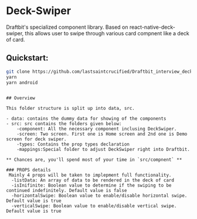 # Deck-Swiper

Draftbit's specialized component library. Based on react-native-deck-swiper, this allows user to swipe through various card compnent like a deck of card.

## Quickstart:

```sh
git clone https://github.com/lastsaintcrucified/Draftbit_interview_deckSwiper
yarn
yarn android
```

```

## Overview

This folder structure is split up into data, src.

- data: contains the dummy data for showing of the components
- src: src contains the folders given below:
    -component: All the necessary component inclusing DeckSwiper.
    -screen: Two screen. First one is Home screen and 2nd one is Demo screen for deck swiper.
    -types: Contains the prop types declaration
    -mappings:Special folder to adjust DeckSwiper right into Draftbit.

** Chances are, you'll spend most of your time in `src/compnent` **

### PROPS details
 Mainly 4 props will be taken to implepment full functionality.
  -listData: An array of data to be rendered in the deck of card
  -isInifinite: Boolean value to determine if the swiping to be continued indefinitely. Default value is false
  -horizontalSwipe: Boolean value to enable/disable horizontal swipe. Default value is true
  -verticalSwipe: Boolean value to enable/disable vertical swipe. Default value is true



```

